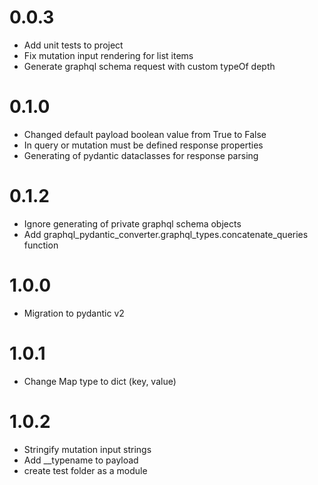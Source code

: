 # 0.0.3
- Add unit tests to project
- Fix mutation input rendering for list items
- Generate graphql schema request with custom typeOf depth

# 0.1.0
- Changed default payload boolean value from True to False
- In query or mutation must be defined response properties
- Generating of pydantic dataclasses for response parsing

# 0.1.2
- Ignore generating of private graphql schema objects
- Add graphql_pydantic_converter.graphql_types.concatenate_queries function

# 1.0.0
- Migration to pydantic v2

# 1.0.1
- Change Map type to dict (key, value)

# 1.0.2
- Stringify mutation input strings
- Add __typename to payload
- create test folder as a module